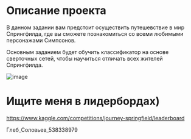 # Описание проекта

В данном задании вам предстоит осуществить путешевствие в мир Спрингфилда, где вы сможете познакомиться со всеми любимыми персонажами Симпсонов.

Основным заданием будет обучить классификатор на основе сверточных сетей, чтобы научиться отличать всех жителей Спрингфилда.

![image](https://user-images.githubusercontent.com/113540469/229106474-48845d54-2fa8-4ebc-b962-5cb1706f6df7.png)

# Ищите меня в лидербордах)

https://www.kaggle.com/competitions/journey-springfield/leaderboard

Глеб_Соловьев_538338979





